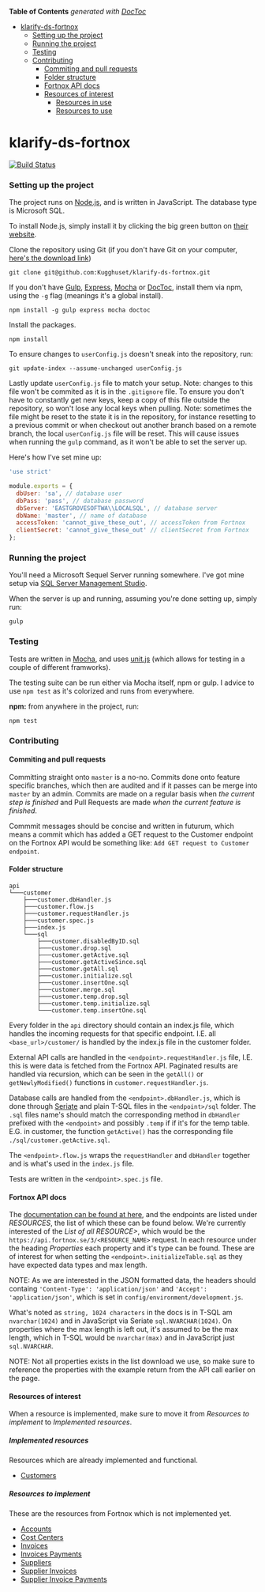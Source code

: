 <!-- START doctoc generated TOC please keep comment here to allow auto update -->
<!-- DON'T EDIT THIS SECTION, INSTEAD RE-RUN doctoc TO UPDATE -->
**Table of Contents**  *generated with [DocToc](https://github.com/thlorenz/doctoc)*

- [klarify-ds-fortnox](#klarify-ds-fortnox)
    - [Setting up the project](#setting-up-the-project)
    - [Running the project](#running-the-project)
    - [Testing](#testing)
    - [Contributing](#contributing)
      - [Commiting and pull requests](#commiting-and-pull-requests)
      - [Folder structure](#folder-structure)
      - [Fortnox API docs](#fortnox-api-docs)
      - [Resources of interest](#resources-of-interest)
        - [Resources in use](#resources-in-use)
        - [Resources to use](#resources-to-use)

<!-- END doctoc generated TOC please keep comment here to allow auto update -->

# klarify-ds-fortnox 

[![Build Status](https://travis-ci.org/Kugghuset/klarify-ds-fortnox.svg)](https://travis-ci.org/Kugghuset/klarify-ds-fortnox)

### Setting up the project

The project runs on [Node.js](https://nodejs.org/en/), and is written in JavaScript. The database type is Microsoft SQL.

To install Node.js, simply install it by clicking the big green button on [their website](https://nodejs.org/en/).

Clone the repository using Git (if you don't have Git on your computer, [here's the download link](https://git-scm.com/download))

```
git clone git@github.com:Kugghuset/klarify-ds-fortnox.git
```

If you don't have [Gulp](http://gulpjs.com/), [Express](http://expressjs.com/), [Mocha](http://mochajs.org/) or [DocToc](https://github.com/thlorenz/doctoc), install them via npm, using the `-g` flag (meanings it's a global install).

```
npm install -g gulp express mocha doctoc
```

Install the packages.

```
npm install
```

To ensure changes to `userConfig.js` doesn't sneak into the repository, run: 

```
git update-index --assume-unchanged userConfig.js
```

Lastly update `userConfig.js` file to match your setup.
Note: changes to this file won't be commited as it is in the `.gitignore` file. To ensure you don't have to constantly get new keys, keep a copy of this file outside the repository, so won't lose any local keys when pulling.
Note: sometimes the file might be reset to the state it is in the repository, for instance resetting to a previous commit or when checkout out another branch based on a remote branch, the local `userConfig.js` file will be reset. This will cause issues when running the `gulp` command, as it won't be able to set the server up.

Here's how I've set mine up:

```javascript
'use strict'

module.exports = {
  dbUser: 'sa', // database user
  dbPass: 'pass', // database password
  dbServer: 'EASTGROVESOFTWA\\LOCALSQL', // database server
  dbName: 'master', // name of database
  accessToken: 'cannot_give_these_out', // accessToken from Fortnox
  clientSecret: 'cannot_give_these_out' // clientSecret from Fortnox
};
```

### Running the project

You'll need a Microsoft Sequel Server running somewhere. I've got mine setup via [SQL Server Management Studio](https://msdn.microsoft.com/library/mt238290.aspx).

When the server is up and running, assuming you're done setting up, simply run:

```
gulp
```

### Testing

Tests are written in [Mocha](http://mochajs.org/), and uses [unit.js](http://unitjs.com/) (which allows for testing in a couple of different framworks).

The testing suite can be run either via Mocha itself, npm or gulp. I advice to use `npm test` as it's colorized and runs from everywhere.

**npm:** from anywhere in the project, run:
```
npm test
```

### Contributing

#### Commiting and pull requests

Committing straight onto `master` is a no-no. Commits done onto feature specific branches, which then are audited and if it passes can be merge into `master` by an admin. Commits are made on a regular basis when *_the current step is finished_* and Pull Requests are made *when the current feature is finished*.

Commmit messages should be concise and written in futurum, which means a commit which has added a GET request to the Customer endpoint on the Fortnox API would be something like: `Add GET request to Customer endpoint`.

#### Folder structure

```
api
└───customer
    ├───customer.dbHandler.js
    ├───customer.flow.js
    ├───customer.requestHandler.js
    ├───customer.spec.js
    ├───index.js
    └───sql
        ├───customer.disabledByID.sql
        ├───customer.drop.sql
        ├───customer.getActive.sql
        ├───customer.getActiveSince.sql
        ├───customer.getAll.sql
        ├───customer.initialize.sql
        ├───customer.insertOne.sql
        ├───customer.merge.sql
        ├───customer.temp.drop.sql
        ├───customer.temp.initialize.sql
        └───customer.temp.insertOne.sql
```

Every folder in the `api` directory should contain an index.js file, which handles the incoming requests for that specific endpoint. I.E. all `<base_url>/customer/` is handled by the index.js file in the customer folder.

External API calls are handled in the `<endpoint>.requestHandler.js` file, I.E. this is were data is fetched from the Fortnox API. Paginated results are handled via recursion, which can be seen in the `getAll()` or `getNewlyModified()` functions in `customer.requestHandler.js`.

Database calls are handled from the `<endpoint>.dbHandler.js`, which is done through [Seriate](https://github.com/LeanKit-Labs/seriate) and plain T-SQL files in the `<endpoint>/sql` folder. The `.sql` files name's should match the corresponding method in `dbHandler` prefixed with the `<endpoint>` and possibly `.temp` if if it's for the temp table. E.G. in customer, the function `getActive()` has the corresponding file `./sql/customer.getActive.sql`.

The `<endpoint>.flow.js` wraps the `requestHandler` and `dbHandler` together and is what's used in the `index.js` file.

Tests are written in the `<endpoint>.spec.js` file.

#### Fortnox API docs

The [documentation can be found at here](http://developer.fortnox.se/documentation/), and the endpoints are listed under *RESOURCES*, the list of which these can be found below. We're currently interested of the _List of all RESOURCE>_, which would be the `https://api.fortnox.se/3/<RESOURCE_NAME>` request. In each resource under the heading *Properties* each property and it's type can be found. These are of interest for when setting the `<endpoint>.initializeTable.sql` as they have expected data types and max length.

NOTE: As we are interested in the JSON formatted data, the headers should containg `'Content-Type': 'application/json'` and `'Accept': 'application/json'`, which is set in `config/environment/development.js`.

What's noted as `string, 1024 characters` in the docs is in T-SQL am `nvarchar(1024)` and in JavaScript via Seriate `sql.NVARCHAR(1024)`. On properties where the max length is left out, it's assumed to be the max length, which in T-SQL would be `nvarchar(max)` and in JavaScript just `sql.NVARCHAR`.

NOTE: Not all properties exists in the list download we use, so make sure to reference the properties with the example return from the API call earlier on the page.

#### Resources of interest

When a resource is implemented, make sure to move it from *Resources to implement* to *Implemented resources*.

##### Implemented resources

Resources which are already implemented and functional.

 - [Customers](http://developer.fortnox.se/documentation/resources/customers/)

##### Resources to implement

These are the resources from Fortnox which is not implemented yet.

- [Accounts](http://developer.fortnox.se/documentation/resources/accounts/)
- [Cost Centers](http://developer.fortnox.se/documentation/resources/cost-centers/)
- [Invoices](http://developer.fortnox.se/documentation/resources/invoices/)
- [Invoices Payments](http://developer.fortnox.se/documentation/resources/invoice-payments/)
- [Suppliers](http://developer.fortnox.se/documentation/resources/suppliers/)
- [Supplier Invoices](http://developer.fortnox.se/documentation/resources/supplier-invoices/)
- [Supplier Invoice Payments](http://developer.fortnox.se/documentation/resources/supplier-invoice-payments/) 
